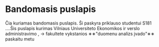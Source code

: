  # Bandomasis puslapis 
 Čia kuriamas bandomasis puslapis. Ši paskyra priklauso studentui S181 ....Šis puslapis kurimas Vilniaus Universiteto Ekonomikos ir verslo administravimo , → fakultete vykstanios ∗∗"duomenu analizs įvado"∗∗ paskaitu metu 